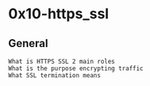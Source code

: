 # 0x10-https_ssl
## General
    What is HTTPS SSL 2 main roles
    What is the purpose encrypting traffic
    What SSL termination means

